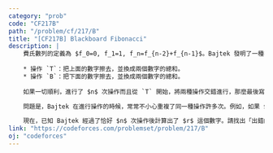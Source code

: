 ```yaml
---
category: "prob"
code: "CF217B"
path: "/problem/cf/217/B"
title: "[CF217B] Blackboard Fibonacci"
description: |
    費氏數列的定義為 $f_0=0, f_1=1, f_n=f_{n-2}+f_{n-1}$。Bajtek 發明了一種在黑板上計算費氏數列的方法：首先在黑板寫下數字 $0$，然後在它下面緊接著寫下數字 $1$。接著，每一次他進行下列其中之一的操作：
    
    * 操作 `T`：把上面的數字擦去，並換成兩個數字的總和。
    * 操作 `B`：把下面的數字擦去，並換成兩個數字的總和。
    
    如果一切順利，進行了 $n$ 次操作而且從 `T` 開始，將兩種操作交錯進行，那麼最後寫到黑板的數字就會是 $f_{n+1}$。

    問題是，Bajtek 在進行操作的時候，常常不小心重複了同一種操作許多次。例如，如果 $n=6$，原本應該要進行的操作順序是 `TBTBTB`，但如果 Bajtek 進行的操作是 `TTTBBT`，那麼會得到 $10$ 這個數字。我們定義「出錯的次數」為序列中該次操作與前一次操作相同的次數。即 `TT` 或 `BB` 出現的總次數。

    現在，已知 Bajtek 經過了恰好 $n$ 次操作後計算出了 $r$ 這個數字。請找出「出錯的次數」最少的操作序列，或者輸出無解。$(1\le n, r\le 10^6)$
link: "https://codeforces.com/problemset/problem/217/B"
oj: "codeforces"
---
```


